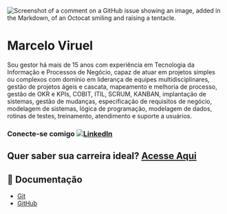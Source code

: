 
![Screenshot of a comment on a GitHub issue showing an image, added in the Markdown, of an Octocat smiling and raising a tentacle.](https://myoctocat.com/assets/images/base-octocat.svg)

# Marcelo Viruel
Sou gestor há mais de 15 anos com experiência em Tecnologia da Informação e Processos de Negócio, capaz de atuar em projetos simples ou complexos com domínio em liderança de equipes multidisciplinares, gestão de projetos ágeis e cascata, mapeamento e melhoria de processo, gestão de OKR e KPIs, COBIT, ITIL, SCRUM, KANBAN, implantação de sistemas, gestão de mudanças, especificação de requisitos de negócio, modelagem de sistemas, lógica de programação, modelagem de dados, rotinas de testes, treinamento, atendimento e suporte a usuários.

### Conecte-se comigo [![LinkedIn](https://img.shields.io/badge/-LinkedIn-000?style=for-the-badge&logo=linkedin&logoColor=30A3DC)](https://www.linkedin.com/in/marcelo-viruel-203484285)


## Quer saber sua carreira ideal? [Acesse Aqui](https://digitalinnovationone.github.io/roadmaps/)

## 🎁 Documentação
- [Git](https://git-scm.com/doc)
- [GitHub](https://docs.github.com/)
